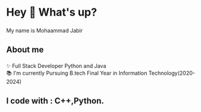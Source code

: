 <h1 align="left">Hey 👋 What's up?</h1>

###

<p align="left">My name is Mohaammad Jabir</p>

###

<h2 align="left">About me</h2>

###

<p align="left">✨ Full Stack Developer Python and Java<br>📚 I'm currently Pursuing B.tech Final Year in Information Technology(2020-2024)<br></p>

###

<h2 align="left">I code with : C++,Python.</h2>

###

<div align="left">
</div>

###
